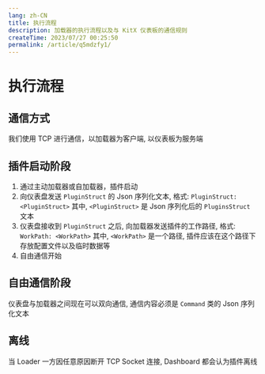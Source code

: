 ```yaml
---
lang: zh-CN
title: 执行流程
description: 加载器的执行流程以及与 KitX 仪表板的通信规则
createTime: 2023/07/27 00:25:50
permalink: /article/q5mdzfy1/
---
```


# 执行流程

## 通信方式

我们使用 TCP 进行通信，以加载器为客户端, 以仪表板为服务端

## 插件启动阶段

1. 通过主动加载器或自加载器，插件启动
3. 向仪表盘发送 `PluginStruct` 的 Json 序列化文本, 格式: `PluginStruct: <PluginStruct>`
   其中, `<PluginStruct>` 是 Json 序列化后的 `PluginsStruct` 文本
4. 仪表盘接收到 `PluginStruct` 之后, 向加载器发送插件的工作路径, 格式: `WorkPath: <WorkPath>`
   其中, `<WorkPath>` 是一个路径, 插件应该在这个路径下存放配置文件以及临时数据等
5. 自由通信开始

## 自由通信阶段

仪表盘与加载器之间现在可以双向通信, 通信内容必须是 `Command` 类的 Json 序列化文本

## 离线

当 Loader 一方因任意原因断开 TCP Socket 连接, Dashboard 都会认为插件离线

